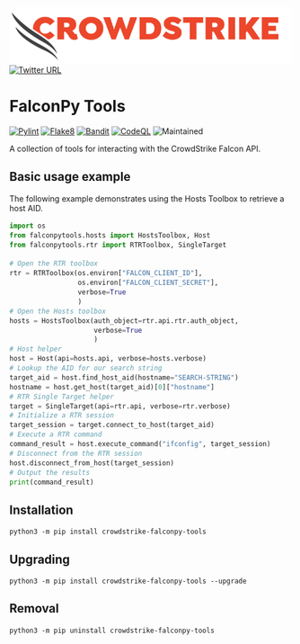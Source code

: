 ![CrowdStrike Falcon](https://raw.githubusercontent.com/CrowdStrike/falconpy/main/docs/asset/cs-logo.png) [![Twitter URL](https://img.shields.io/twitter/url?label=Follow%20%40CrowdStrike&style=social&url=https%3A%2F%2Ftwitter.com%2FCrowdStrike)](https://twitter.com/CrowdStrike)<br/>

# FalconPy Tools
[![Pylint](https://github.com/CrowdStrike/falconpy-tools/actions/workflows/pylint.yml/badge.svg)](https://github.com/CrowdStrike/falconpy-tools/actions/workflows/pylint.yml)
[![Flake8](https://github.com/CrowdStrike/falconpy-tools/actions/workflows/flake8.yml/badge.svg)](https://github.com/CrowdStrike/falconpy-tools/actions/workflows/flake8.yml)
[![Bandit](https://github.com/CrowdStrike/falconpy-tools/actions/workflows/bandit.yml/badge.svg)](https://github.com/CrowdStrike/falconpy-tools/actions/workflows/bandit.yml)
[![CodeQL](https://github.com/CrowdStrike/falconpy-tools/actions/workflows/codeql.yml/badge.svg)](https://github.com/CrowdStrike/falconpy-tools/actions/workflows/codeql.yml)
![Maintained](https://img.shields.io/maintenance/yes/2021)

A collection of tools for interacting with the CrowdStrike Falcon API.

## Basic usage example
The following example demonstrates using the Hosts Toolbox to retrieve a host AID.
```python
import os
from falconpytools.hosts import HostsToolbox, Host
from falconpytools.rtr import RTRToolbox, SingleTarget

# Open the RTR toolbox
rtr = RTRToolbox(os.environ["FALCON_CLIENT_ID"],
                 os.environ["FALCON_CLIENT_SECRET"],
                 verbose=True
                 )
# Open the Hosts toolbox
hosts = HostsToolbox(auth_object=rtr.api.rtr.auth_object,
                     verbose=True
                     )
# Host helper
host = Host(api=hosts.api, verbose=hosts.verbose)
# Lookup the AID for our search string
target_aid = host.find_host_aid(hostname="SEARCH-STRING")
hostname = host.get_host(target_aid)[0]["hostname"]
# RTR Single Target helper
target = SingleTarget(api=rtr.api, verbose=rtr.verbose)
# Initialize a RTR session
target_session = target.connect_to_host(target_aid)
# Execute a RTR command
command_result = host.execute_command("ifconfig", target_session)
# Disconnect from the RTR session
host.disconnect_from_host(target_session)
# Output the results
print(command_result)
```

## Installation
```shell
python3 -m pip install crowdstrike-falconpy-tools
```

## Upgrading
```shell
python3 -m pip install crowdstrike-falconpy-tools --upgrade
```

## Removal
```shell
python3 -m pip uninstall crowdstrike-falconpy-tools
```